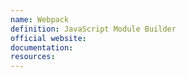 ```yaml
---
name: Webpack
definition: JavaScript Module Builder
official website:
documentation:
resources:
---
```

